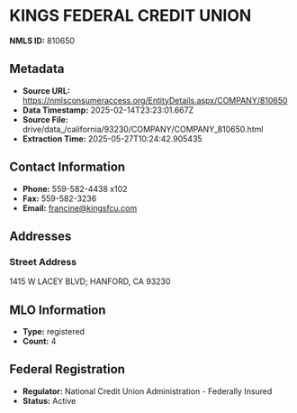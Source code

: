 # KINGS FEDERAL CREDIT UNION

**NMLS ID:** 810650

## Metadata
- **Source URL:** https://nmlsconsumeraccess.org/EntityDetails.aspx/COMPANY/810650
- **Data Timestamp:** 2025-02-14T23:23:01.667Z
- **Source File:** drive/data_/california/93230/COMPANY/COMPANY_810650.html
- **Extraction Time:** 2025-05-27T10:24:42.905435

## Contact Information
- **Phone:** 559-582-4438 x102
- **Fax:** 559-582-3236
- **Email:** francine@kingsfcu.com

## Addresses
### Street Address
1415 W LACEY BLVD; HANFORD, CA 93230

## MLO Information
- **Type:** registered
- **Count:** 4

## Federal Registration
- **Regulator:** National Credit Union Administration - Federally Insured
- **Status:** Active

